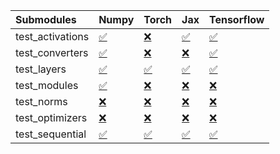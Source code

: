 | Submodules       | Numpy                                                                                                                           | Torch                                                                                                                           | Jax                                                                                                                             | Tensorflow                                                                                                                      |
|:-----------------|:--------------------------------------------------------------------------------------------------------------------------------|:--------------------------------------------------------------------------------------------------------------------------------|:--------------------------------------------------------------------------------------------------------------------------------|:--------------------------------------------------------------------------------------------------------------------------------|
| test_activations | <a href="https://github.com/unifyai/ivy/runs/8191566805?check_suite_focus=true" rel="noopener noreferrer" target="_blank">✅</a> | <a href="https://github.com/unifyai/ivy/runs/8191567852?check_suite_focus=true" rel="noopener noreferrer" target="_blank">❌</a> | <a href="https://github.com/unifyai/ivy/runs/8191568883?check_suite_focus=true" rel="noopener noreferrer" target="_blank">✅</a> | <a href="https://github.com/unifyai/ivy/runs/8191570064?check_suite_focus=true" rel="noopener noreferrer" target="_blank">✅</a> |
| test_converters  | <a href="https://github.com/unifyai/ivy/runs/8191566964?check_suite_focus=true" rel="noopener noreferrer" target="_blank">✅</a> | <a href="https://github.com/unifyai/ivy/runs/8191568001?check_suite_focus=true" rel="noopener noreferrer" target="_blank">❌</a> | <a href="https://github.com/unifyai/ivy/runs/8191568997?check_suite_focus=true" rel="noopener noreferrer" target="_blank">❌</a> | <a href="https://github.com/unifyai/ivy/runs/8191570244?check_suite_focus=true" rel="noopener noreferrer" target="_blank">✅</a> |
| test_layers      | <a href="https://github.com/unifyai/ivy/runs/8191567103?check_suite_focus=true" rel="noopener noreferrer" target="_blank">✅</a> | <a href="https://github.com/unifyai/ivy/runs/8191568179?check_suite_focus=true" rel="noopener noreferrer" target="_blank">✅</a> | <a href="https://github.com/unifyai/ivy/runs/8191569126?check_suite_focus=true" rel="noopener noreferrer" target="_blank">✅</a> | <a href="https://github.com/unifyai/ivy/runs/8191570414?check_suite_focus=true" rel="noopener noreferrer" target="_blank">✅</a> |
| test_modules     | <a href="https://github.com/unifyai/ivy/runs/8191567241?check_suite_focus=true" rel="noopener noreferrer" target="_blank">✅</a> | <a href="https://github.com/unifyai/ivy/runs/8191568297?check_suite_focus=true" rel="noopener noreferrer" target="_blank">❌</a> | <a href="https://github.com/unifyai/ivy/runs/8191569314?check_suite_focus=true" rel="noopener noreferrer" target="_blank">❌</a> | <a href="https://github.com/unifyai/ivy/runs/8191570605?check_suite_focus=true" rel="noopener noreferrer" target="_blank">❌</a> |
| test_norms       | <a href="https://github.com/unifyai/ivy/runs/8191567413?check_suite_focus=true" rel="noopener noreferrer" target="_blank">❌</a> | <a href="https://github.com/unifyai/ivy/runs/8191568444?check_suite_focus=true" rel="noopener noreferrer" target="_blank">❌</a> | <a href="https://github.com/unifyai/ivy/runs/8191569465?check_suite_focus=true" rel="noopener noreferrer" target="_blank">❌</a> | <a href="https://github.com/unifyai/ivy/runs/8191570779?check_suite_focus=true" rel="noopener noreferrer" target="_blank">❌</a> |
| test_optimizers  | <a href="https://github.com/unifyai/ivy/runs/8191567564?check_suite_focus=true" rel="noopener noreferrer" target="_blank">❌</a> | <a href="https://github.com/unifyai/ivy/runs/8191568596?check_suite_focus=true" rel="noopener noreferrer" target="_blank">❌</a> | <a href="https://github.com/unifyai/ivy/runs/8191569695?check_suite_focus=true" rel="noopener noreferrer" target="_blank">❌</a> | <a href="https://github.com/unifyai/ivy/runs/8191570947?check_suite_focus=true" rel="noopener noreferrer" target="_blank">❌</a> |
| test_sequential  | <a href="https://github.com/unifyai/ivy/runs/8191567703?check_suite_focus=true" rel="noopener noreferrer" target="_blank">✅</a> | <a href="https://github.com/unifyai/ivy/runs/8191568756?check_suite_focus=true" rel="noopener noreferrer" target="_blank">✅</a> | <a href="https://github.com/unifyai/ivy/runs/8191569859?check_suite_focus=true" rel="noopener noreferrer" target="_blank">✅</a> | <a href="https://github.com/unifyai/ivy/runs/8191571133?check_suite_focus=true" rel="noopener noreferrer" target="_blank">✅</a> |